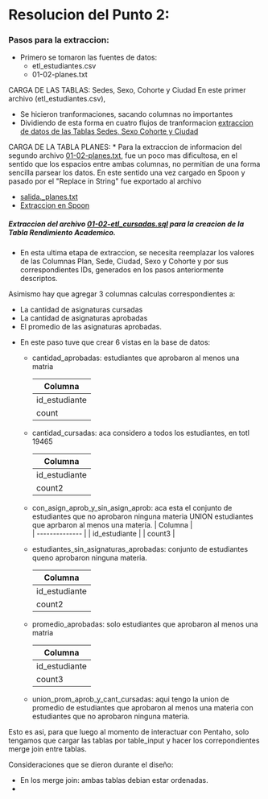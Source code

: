# Resolucion del Punto 2: 
### Pasos para la extraccion: 

+ Primero se tomaron las fuentes de datos: 
    - etl_estudiantes.csv 
    - 01-02-planes.txt

CARGA DE LAS TABLAS: Sedes, Sexo, Cohorte y Ciudad
En este primer archivo (etl_estudiantes.csv), 
* Se hicieron tranformaciones, sacando columnas no importantes
* Dividiendo de esta forma en cuatro flujos de tranformacion
[extraccion de datos de las Tablas Sedes, Sexo Cohorte y Ciudad](img/extraccion-tablas-primarias.jpg)

CARGA DE LA TABLA PLANES: 
    * Para la extraccion de informacion del segundo archivo [01-02-planes.txt](data/01-02-planes.txt), fue un poco mas dificultosa, en el sentido que los espacios entre ambas columnas, no permitian de una forma sencilla parsear los datos. 
En este sentido una vez cargado en Spoon y pasado por el "Replace in String" fue exportado al archivo 
- [salida._planes.txt](data/salida_planes.txt) 
- [Extraccion en Spoon](img/extraccion-tabla-planes.jpg)

##### Extraccion del archivo [01-02-etl_cursadas.sql](data/01-02-etl_cursadas.sql) para la creacion de la Tabla Rendimiento Academico.

+ En esta ultima etapa de extraccion, se necesita reemplazar los valores de las Columnas Plan, Sede, Ciudad, Sexo y Cohorte y  por sus correspondientes IDs, generados en los pasos anteriormente descriptos. 

Asimismo hay que agregar 3 columnas calculas correspondientes a: 
- La cantidad de asignaturas cursadas
- La cantidad de asignaturas aprobadas
- El promedio de las asignaturas aprobadas. 

+ En este paso tuve que crear 6 vistas en la base de datos:     
    - cantidad_aprobadas: estudiantes que aprobaron al menos una matria

        |    Columna     |    
        | -------------- |
        | id_estudiante  |
        |    count       |
    - cantidad_cursadas: aca considero a todos los estudiantes, en totl 19465

        |    Columna     |    
        | -------------- |
        | id_estudiante  |
        |    count2      |
    - con_asign_aprob_y_sin_asign_aprob: aca esta el conjunto de estudiantes que no aprobaron ninguna materia UNION estudiantes que aprbaron al menos una materia. 
        |    Columna     |    
        | -------------- |
        | id_estudiante  |
        |    count3      |
    - estudiantes_sin_asignaturas_aprobadas: conjunto de estudiantes queno aprobaron ninguna materia. 

        |    Columna     |
        | -------------- |
        | id_estudiante  |
        |    count2      |

    - promedio_aprobadas: solo estudiantes que aprobaron al menos una matria

        |    Columna     |
        | -------------- |
        | id_estudiante  |
        |    count3      |

    - union_prom_aprob_y_cant_cursadas: aqui tengo la union de promedio de estudiantes que aprobaron al menos una materia con estudiantes que no aprobaron ninguna materia. 

Esto es asi, para que luego al momento de interactuar con Pentaho, solo tengamos que cargar las tablas por table_input y hacer los correpondientes merge join entre tablas. 

Consideraciones que se dieron durante el diseño:
-  En los merge join: ambas tablas debian estar ordenadas. 
-  

